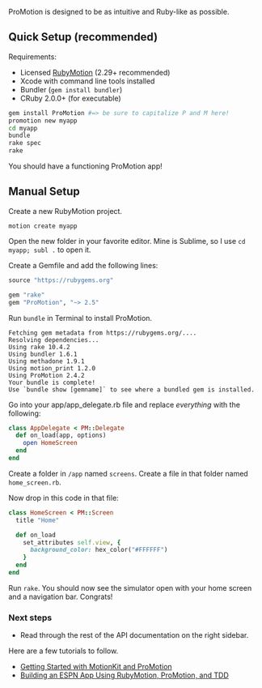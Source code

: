 ProMotion is designed to be as intuitive and Ruby-like as possible.

## Quick Setup (recommended)

Requirements:

* Licensed [RubyMotion](http://rubymotion.com) (2.29+ recommended)
* Xcode with command line tools installed
* Bundler (`gem install bundler`)
* CRuby 2.0.0+ (for executable)

```bash
gem install ProMotion #=> be sure to capitalize P and M here!
promotion new myapp
cd myapp
bundle
rake spec
rake
```

You should have a functioning ProMotion app!

## Manual Setup

Create a new RubyMotion project.

`motion create myapp`

Open the new folder in your favorite editor. Mine is Sublime, so I use `cd myapp; subl .` to open it.

Create a Gemfile and add the following lines:

```ruby
source "https://rubygems.org"

gem "rake"
gem "ProMotion", "~> 2.5"
```

Run `bundle` in Terminal to install ProMotion.

```
Fetching gem metadata from https://rubygems.org/....
Resolving dependencies...
Using rake 10.4.2
Using bundler 1.6.1
Using methadone 1.9.1
Using motion_print 1.2.0
Using ProMotion 2.4.2
Your bundle is complete!
Use `bundle show [gemname]` to see where a bundled gem is installed.
```

Go into your app/app_delegate.rb file and replace *everything* with the following:

```ruby
class AppDelegate < PM::Delegate
  def on_load(app, options)
    open HomeScreen
  end
end
```

Create a folder in `/app` named `screens`. Create a file in that folder named `home_screen.rb`.

Now drop in this code in that file:

```ruby
class HomeScreen < PM::Screen
  title "Home"

  def on_load
    set_attributes self.view, {
      background_color: hex_color("#FFFFFF")
    }
  end
end
```

Run `rake`. You should now see the simulator open with your home screen and a navigation bar. Congrats!

### Next steps

* Read through the rest of the API documentation on the right sidebar.

Here are a few tutorials to follow.

* [Getting Started with MotionKit and ProMotion](http://jamonholmgren.com/getting-started-with-motionkit-and-promotion)
* [Building an ESPN App Using RubyMotion, ProMotion, and TDD](http://jamonholmgren.com/building-an-espn-app-using-rubymotion-promotion-and-tdd)


